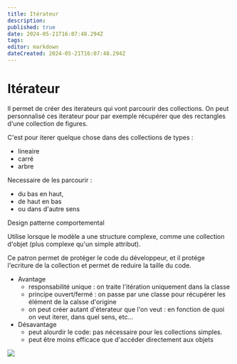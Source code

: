 ```yaml
---
title: Itérateur
description: 
published: true
date: 2024-05-21T16:07:48.294Z
tags: 
editor: markdown
dateCreated: 2024-05-21T16:07:48.294Z
---
```


# Itérateur

Il permet de créer des iterateurs qui vont parcourir des collections. On peut personnalisé ces iterateur pour par exemple récupérer que des rectangles d'une collection de figures.

C'est pour iterer quelque chose dans des collections de types :

- lineaire
- carré
- arbre

Necessaire de les parcourir :

- du bas en haut,
- de haut en bas
- ou dans d'autre sens

Design patterne comportemental

Utilise lorsque le modèle a une structure complexe, comme une collection d'objet (plus complexe qu'un simple attribut).

Ce patron permet de protéger le code du développeur, et il protége l'ecriture de la collection et permet de reduire la taille du code.

- Avantage
	- responsabilité unique : on traite l'itération uniquement dans la classe
    - principe ouvert/fermé : on passe par une classe pour récupérer les élément de la calsse d'origine
    - on peut créer autant d'éterateur que l'on veut : en fonction de quoi on veut iterer, dans quel sens, etc...
- Désavantage
	- peut alourdir le code: pas nécessaire pour les collections simples.
    - peut être moins efficace que d'accéder directement aux objets
    
[![](https://wiki.akipe.fr///uploads/images/gallery/2022-09/scaled-1680-/cV16dAmjfbk5ltVV-image-1663244131726.png)](https://wiki.akipe.fr///uploads/images/gallery/2022-09/cV16dAmjfbk5ltVV-image-1663244131726.png)